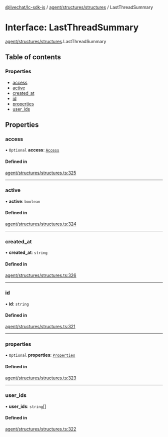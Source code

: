 [@livechat/lc-sdk-js](../README.md) / [agent/structures/structures](../modules/agent_structures_structures.md) / LastThreadSummary

# Interface: LastThreadSummary

[agent/structures/structures](../modules/agent_structures_structures.md).LastThreadSummary

## Table of contents

### Properties

- [access](agent_structures_structures.LastThreadSummary.md#access)
- [active](agent_structures_structures.LastThreadSummary.md#active)
- [created\_at](agent_structures_structures.LastThreadSummary.md#created_at)
- [id](agent_structures_structures.LastThreadSummary.md#id)
- [properties](agent_structures_structures.LastThreadSummary.md#properties)
- [user\_ids](agent_structures_structures.LastThreadSummary.md#user_ids)

## Properties

### access

• `Optional` **access**: [`Access`](agent_structures_structures.Access.md)

#### Defined in

[agent/structures/structures.ts:325](https://github.com/livechat/lc-sdk-js/blob/8462be9/src/agent/structures/structures.ts#L325)

___

### active

• **active**: `boolean`

#### Defined in

[agent/structures/structures.ts:324](https://github.com/livechat/lc-sdk-js/blob/8462be9/src/agent/structures/structures.ts#L324)

___

### created\_at

• **created\_at**: `string`

#### Defined in

[agent/structures/structures.ts:326](https://github.com/livechat/lc-sdk-js/blob/8462be9/src/agent/structures/structures.ts#L326)

___

### id

• **id**: `string`

#### Defined in

[agent/structures/structures.ts:321](https://github.com/livechat/lc-sdk-js/blob/8462be9/src/agent/structures/structures.ts#L321)

___

### properties

• `Optional` **properties**: [`Properties`](agent_structures_structures.Properties.md)

#### Defined in

[agent/structures/structures.ts:323](https://github.com/livechat/lc-sdk-js/blob/8462be9/src/agent/structures/structures.ts#L323)

___

### user\_ids

• **user\_ids**: `string`[]

#### Defined in

[agent/structures/structures.ts:322](https://github.com/livechat/lc-sdk-js/blob/8462be9/src/agent/structures/structures.ts#L322)
